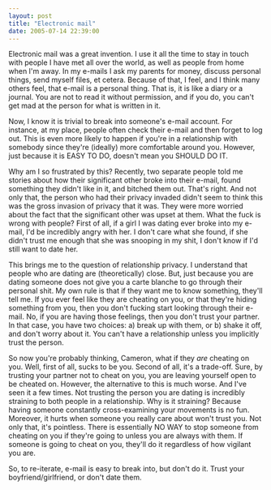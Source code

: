 ```yaml
---
layout: post
title: "Electronic mail"
date: 2005-07-14 22:39:00
---
```


Electronic mail was a great invention. I use it all the time to stay in touch with people I have met all over the world, as well as people from home when I'm away. In my e-mails I ask my parents for money, discuss personal things, send myself files, et cetera. Because of that, I feel, and I think many others feel, that e-mail is a personal thing. That is, it is like a diary or a journal. You are not to read it without permission, and if you do, you can't get mad at the person for what is written in it.

<!--more-->

Now, I know it is trivial to break into someone's e-mail account. For instance, at my place, people often check their e-mail and then forget to log out. This is even more likely to happen if you're in a relationship with somebody since they're (ideally) more comfortable around you. However, just because it is EASY TO DO, doesn't mean you SHOULD DO IT.

Why am I so frustrated by this? Recently, two separate people told me stories about how their significant other broke into their e-mail, found something they didn't like in it, and bitched them out. That's right. And not only that, the person who had their privacy invaded didn't seem to think this was the gross invasion of privacy that it was. They were more worried about the fact that the significant other was upset at them. What the fuck is wrong with people? First of all, if a girl I was dating ever broke into my e-mail, I'd be incredibly angry with her. I don't care what she found, if she didn't trust me enough that she was snooping in my shit, I don't know if I'd still want to date her.

This brings me to the question of relationship privacy. I understand that people who are dating are (theoretically) close. But, just because you are dating someone does not give you a carte blanche to go through their personal shit. My own rule is that if they want me to know something, they'll tell me. If you ever feel like they are cheating on you, or that they're hiding something from you, then you don't fucking start looking through their e-mail. No, if you are having those feelings, then you don't trust your partner. In that case, you have two choices: a) break up with them, or b) shake it off, and don't worry about it. You can't have a relationship unless you implicitly trust the person.

So now you're probably thinking, Cameron, what if they _are_ cheating on you. Well, first of all, sucks to be you. Second of all, it's a trade-off. Sure, by trusting your partner not to cheat on you, you are leaving yourself open to be cheated on. However, the alternative to this is much worse. And I've seen it a few times. Not trusting the person you are dating is incredibly straining to both people in a relationship. Why is it straining? Because having someone constantly cross-examining your movements is no fun. Moreover, it hurts when someone you really care about won't trust you. Not only that, it's pointless. There is essentially NO WAY to stop someone from cheating on you if they're going to unless you are always with them. If someone is going to cheat on you, they'll do it regardless of how vigilant you are.

So, to re-iterate, e-mail is easy to break into, but don't do it. Trust your boyfriend/girlfriend, or don't date them.
